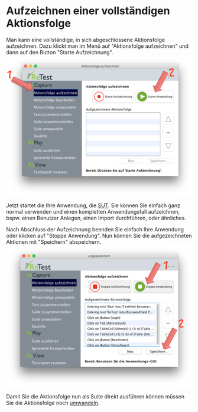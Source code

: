 Aufzeichnen einer vollständigen Aktionsfolge
============================================

Man kann eine vollständige, in sich abgeschlossene Aktionsfolge aufzeichnen. 
Dazu klickt man im Menü auf "Aktionsfolge aufzeichnen" und dann auf den Button "Starte Aufzeichnung".
![GUI Screenshot Aktionsfolge aufzeichnen](aktionsfolge-aufzeichnen-1.png) 

Jetzt startet die Ihre Anwendung, die [SUT](../testprozess/was-ist-die-sut.md). Sie können Sie einfach ganz normal verwenden und einen kompletten Anwendungsfall aufzeichnen, bspw. einen Benutzer Anlegen, einen Import durchführen, oder ähnliches.

Nach Abschluss der Aufzeichnung beenden Sie einfach Ihre Anwendung oder klicken auf "Stoppe Anwendung". Nun können Sie die aufgezeichneten Aktionen mit "Speichern" abspeichern.
![GUI Screenshot aufgezeichnete Aktionen](aktionsfolge-aufzeichnen-2.png) 

Damit Sie die Aktionsfolge nun als Suite direkt ausführen können müssen Sie die Aktionsfolge noch [umwandeln](aktionsfolge-umwandeln.md).

